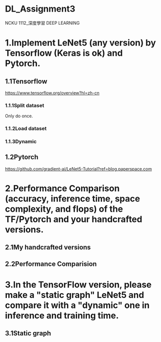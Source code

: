 # DL_Assignment3
NCKU 1112_深度學習 DEEP LEARNING

# 1.Implement LeNet5 (any version) by Tensorflow (Keras is ok) and Pytorch.
## 1.1Tensorflow
https://www.tensorflow.org/overview?hl=zh-cn
### 1.1.1Split dataset
Only do once.
### 1.1.2Load dataset
### 1.1.3Dynamic

## 1.2Pytorch
https://github.com/gradient-ai/LeNet5-Tutorial?ref=blog.paperspace.com

# 2.Performance Comparison (accuracy, inference time, space complexity, and flops) of the TF/Pytorch and your handcrafted versions. 
## 2.1My handcrafted versions
## 2.2Performance Comparision

# 3.In the TensorFlow version, please make a "static graph" LeNet5 and compare it with a "dynamic" one in inference and training time.
## 3.1Static graph

